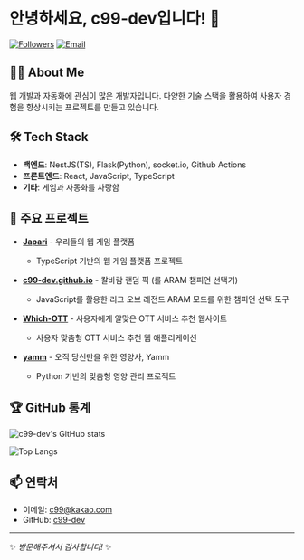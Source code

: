 # 안녕하세요, c99-dev입니다! 👋

[![Followers](https://img.shields.io/github/followers/c99-dev?style=social)](https://github.com/c99-dev?tab=followers)
[![Email](https://img.shields.io/badge/Email-c99%40kakao.com-orange)](mailto:c99@kakao.com)

## 🧑‍💻 About Me

웹 개발과 자동화에 관심이 많은 개발자입니다. 다양한 기술 스택을 활용하여 사용자 경험을 향상시키는 프로젝트를 만들고 있습니다.

## 🛠️ Tech Stack

- **백엔드**: NestJS(TS), Flask(Python), socket.io, Github Actions
- **프론트엔드**: React, JavaScript, TypeScript
- **기타**: 게임과 자동화를 사랑함

## 🚀 주요 프로젝트

- [**Japari**](https://github.com/c99-dev/Japari) - 우리들의 웹 게임 플랫폼

  - TypeScript 기반의 웹 게임 플랫폼 프로젝트

- [**c99-dev.github.io**](https://github.com/c99-dev/c99-dev.github.io) - 칼바람 랜덤 픽 (롤 ARAM 챔피언 선택기)

  - JavaScript를 활용한 리그 오브 레전드 ARAM 모드를 위한 챔피언 선택 도구

- [**Which-OTT**](https://github.com/c99-dev/Which-OTT) - 사용자에게 알맞은 OTT 서비스 추천 웹사이트

  - 사용자 맞춤형 OTT 서비스 추천 웹 애플리케이션

- [**yamm**](https://github.com/c99-dev/yamm) - 오직 당신만을 위한 영양사, Yamm
  - Python 기반의 맞춤형 영양 관리 프로젝트

## 🏆 GitHub 통계

![c99-dev's GitHub stats](https://github-readme-stats.vercel.app/api?username=c99-dev&show_icons=true&theme=radical)

![Top Langs](https://github-readme-stats.vercel.app/api/top-langs/?username=c99-dev&layout=compact&theme=radical)

## 📫 연락처

- 이메일: [c99@kakao.com](mailto:c99@kakao.com)
- GitHub: [c99-dev](https://github.com/c99-dev)

---

✨ _방문해주셔서 감사합니다!_ ✨

